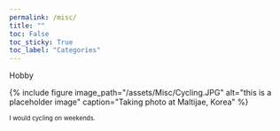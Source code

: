 ```yaml
---
permalink: /misc/
title: ""
toc: False
toc_sticky: True 
toc_label: "Categories"
---
```

  
Hobby
<br/>


{% include figure image_path="/assets/Misc/Cycling.JPG" alt="this is a placeholder image" caption="Taking photo at Maltijae, Korea" %}

<span style="font-size:80%">I would cycling on weekends. </span>
